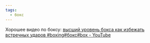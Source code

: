 ```yaml
---
tags:
  - бокс
---
```

Хорошее видео по боксу:
[высший уровень бокса как избежать встречных ударов #boxing#бокс#box - YouTube](https://youtu.be/A1-5GPlLVJY)
